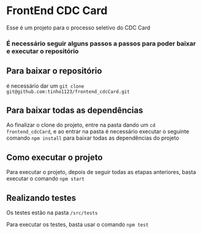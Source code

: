# FrontEnd CDC Card

Esse é um projeto para o processo seletivo do CDC Card

### É necessário seguir alguns passos a passos para poder baixar e executar o repositório

## Para baixar o repositório

é necessário dar um `git clone git@github.com:tinho1123/frontend_cdcCard.git`

## Para baixar todas as dependências

Ao finalizar o clone do projeto, entre na pasta dando um `cd frontend_cdcCard`,
e ao entrar na pasta é necessário executar o seguinte comando `npm install` para baixar todas as dependências do projeto

## Como executar o projeto

Para executar o projeto, depois de seguir todas as etapas anteriores, basta executar o comando `npm start`

## Realizando testes

Os testes estão na pasta `/src/tests`

Para executar os testes, basta usar o comando `npm test`
